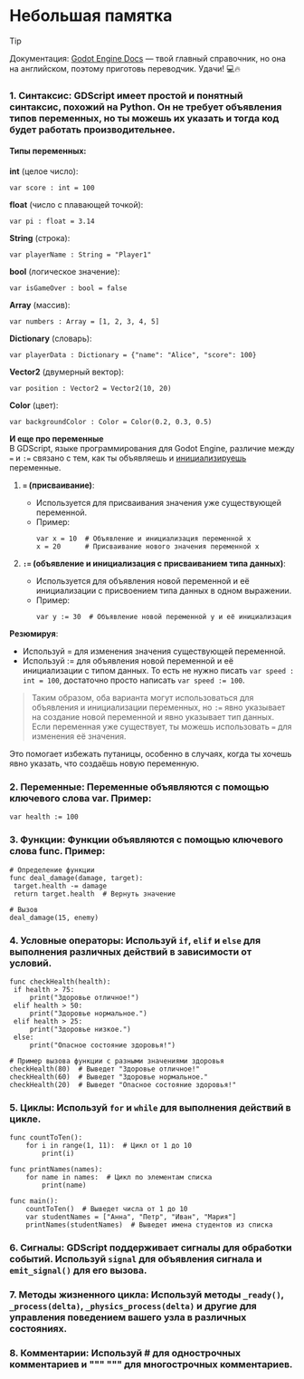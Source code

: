 # Небольшая памятка

>[!tip]
>Документация: [Godot Engine Docs](https://docs.godotengine.org/en/stable/) — твой главный справочник, но она на английском, поэтому приготовь переводчик. Удачи! 💻🔥


### 1. **Синтаксис**: GDScript имеет простой и понятный синтаксис, похожий на Python. Он не требует объявления типов переменных, но ты можешь их указать и тогда код будет работать производительнее.

#### Типы переменных:

   **int** (целое число):

   ``` gdscript
   var score : int = 100
   ```

**float** (число с плавающей точкой):

   ``` gdscript
   var pi : float = 3.14
   ```

**String** (строка):
   ``` gdscript
   var playerName : String = "Player1"
   ```

**bool** (логическое значение):
   ``` gdscript
   var isGameOver : bool = false
   ```

**Array** (массив):
   ``` gdscript
   var numbers : Array = [1, 2, 3, 4, 5]
   ```

**Dictionary** (словарь):
   ``` gdscript
   var playerData : Dictionary = {"name": "Alice", "score": 100}
   ```

**Vector2** (двумерный вектор):
   ``` gdscript
   var position : Vector2 = Vector2(10, 20)
   ```

**Color** (цвет):
   ``` gdscript
   var backgroundColor : Color = Color(0.2, 0.3, 0.5)
   ```

**И еще про переменные**
<br>
В GDScript, языке программирования для Godot Engine, различие между `=` и `:=` связано с тем, как ты объявляешь и [инициализируешь](https://ru.wikipedia.org/wiki/%D0%98%D0%BD%D0%B8%D1%86%D0%B8%D0%B0%D0%BB%D0%B8%D0%B7%D0%B0%D1%86%D0%B8%D1%8F) переменные.

1. **`=` (присваивание)**:
   - Используется для присваивания значения уже существующей переменной.
   - Пример:
     ``` gdscript
     var x = 10  # Объявление и инициализация переменной x
     x = 20      # Присваивание нового значения переменной x
     ```

2. **`:=` (объявление и инициализация с присваиванием типа данных)**:
   - Используется для объявления новой переменной и её инициализации с присвоением типа данных в одном выражении.
   - Пример:
     ``` gdscript
     var y := 30  # Объявление новой переменной y и её инициализация
     ```

**Резюмируя**:
- Используй = для изменения значения существующей переменной.
- Используй := для объявления новой переменной и её инициализации с типом данных. То есть не нужно писать `var speed : int = 100`, достаточно просто написать `var speed := 100`. 

> Таким образом, оба варианта могут использоваться для объявления и инициализации переменных, но `:=` явно указывает на создание новой переменной и явно указывает тип данных.
> Если переменная уже существует, ты можешь использовать `=` для изменения её значения. 

Это помогает избежать путаницы, особенно в случаях, когда ты хочешь явно указать, что создаёшь новую переменную.
   
### 2. **Переменные**: Переменные объявляются с помощью ключевого слова var. Пример:

   ``` gdscript
   var health := 100
   ```

### 3. **Функции**: Функции объявляются с помощью ключевого слова func. Пример: 

   ``` gdscript
   # Определение функции
func deal_damage(damage, target):
    target.health -= damage
    return target.health  # Вернуть значение

# Вызов
deal_damage(15, enemy)
   ```

### 4. **Условные операторы**: Используй `if`, `elif` и `else` для выполнения различных действий в зависимости от условий.
   ``` gdscript
   func checkHealth(health):
    if health > 75:
        print("Здоровье отличное!")
    elif health > 50:
        print("Здоровье нормальное.")
    elif health > 25:
        print("Здоровье низкое.")
    else:
        print("Опасное состояние здоровья!")
   
   # Пример вызова функции с разными значениями здоровья
   checkHealth(80)  # Выведет "Здоровье отличное!"
   checkHealth(60)  # Выведет "Здоровье нормальное."
   checkHealth(20)  # Выведет "Опасное состояние здоровья!"
   ```   

   
### 5. **Циклы**: Используй `for` и `while` для выполнения действий в цикле.

   ``` gdscript
   func countToTen():
       for i in range(1, 11):  # Цикл от 1 до 10
           print(i)
   
   func printNames(names):
       for name in names:  # Цикл по элементам списка
           print(name)
   
   func main():
       countToTen()  # Выведет числа от 1 до 10
       var studentNames = ["Анна", "Петр", "Иван", "Мария"]
       printNames(studentNames)  # Выведет имена студентов из списка
   ```

   
### 6. **Сигналы**: GDScript поддерживает сигналы для обработки событий. Используй `signal` для объявления сигнала и `emit_signal()` для его вызова.

### 7. **Методы жизненного цикла**: Используй методы `_ready()`, `_process(delta)`, `_physics_process(delta)` и другие для управления поведением вашего узла в различных состояниях.

### 8. **Комментарии**: Используй # для однострочных комментариев и """ """ для многострочных комментариев.


